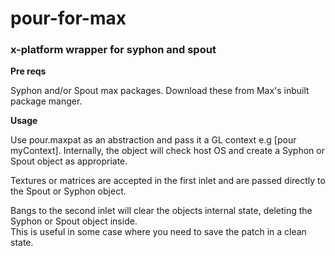 # pour-for-max
### x-platform wrapper for syphon and spout

**Pre reqs**

Syphon and/or Spout max packages.  Download these from Max's inbuilt package manger. 

**Usage**

Use pour.maxpat as an abstraction and pass it a GL context e.g [pour myContext].
Internally, the object will check host OS and create a Syphon or Spout object as appropriate.

Textures or matrices are accepted in the first inlet and are passed directly to the Spout or Syphon object.

Bangs to the second inlet will clear the objects internal state, deleting the Syphon or Spout object inside.  
This is useful in some case where you need to save the patch in a clean state. 
